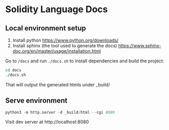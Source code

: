 # Solidity Language Docs

## Local environment setup

1. Install python https://www.python.org/downloads/
1. Install sphinx (the tool used to generate the docs) https://www.sphinx-doc.org/en/master/usage/installation.html

Go to `/docs` and run `./docs.sh` to install dependencies and build the project:

```sh
cd docs
./docs.sh
```

That will output the generated htmls under _build/

## Serve environment

```py
python3 -m http.server -d _build/html --cgi 8080
```

Visit dev server at http://localhost:8080
